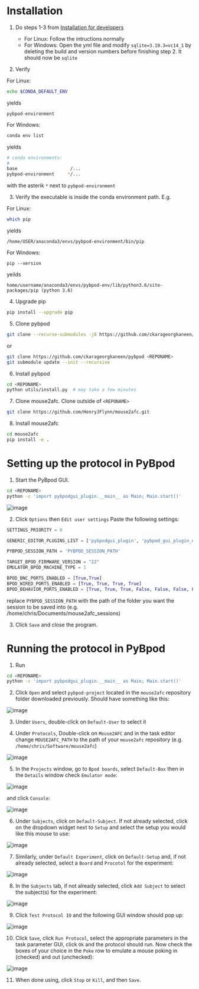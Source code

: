 # Installation

1. Do steps 1-3 from [Installation for developers](https://pybpod.readthedocs.io/en/v1.8.1/getting-started/install.html#installation-for-developers)
     - For Linux: Follow the intructions normally
     - For Windows: Open the yml file and modify `sqlite=3.19.3=vc14_1` by deleting the build and version numbers before finishing step 2. It should now be `sqlite`

2. Verify

For Linux:
```bash
echo $CONDA_DEFAULT_ENV
```

yields

```
pybpod-environment
```
For Windows:
```bash
conda env list
```
yields
```bash
# conda environments:
#
base                    /...
pybpod-environment     */...
```
with the asterik `*` next to `pybpod-environment`

3. Verify the executable is inside the conda environment path. E.g.

For Linux:
```bash
which pip
```

yields

```
/home/USER/anaconda3/envs/pybpod-environment/bin/pip
```


For Windows:

```
pip --version
```
yeilds

```
home/username/anaconda3/envs/pybpod-env/lib/python3.6/site-packages/pip (python 3.6)
```
4. Upgrade pip

```bash
pip install --upgrade pip
```

5. Clone pybpod

```bash
git clone --recurse-submodules -j8 https://github.com/ckarageorgkaneen/pybpod <REPONAME>
```

or 

```bash
git clone https://github.com/ckarageorgkaneen/pybpod <REPONAME>
git submodule update --init --recursive
```

6. Install pybpod

```bash
cd <REPONAME>
python utils/install.py  # may take a few minutes
```
7. Clone mouse2afc. Clone outside of `<REPONAME>`
```bash
git clone https://github.com/HenryJFlynn/mouse2afc.git 
```

8. Install mouse2afc
```bash
cd mouse2afc
pip install -e .
``` 

# Setting up the protocol in PyBpod

1. Start the PyBpod GUI.

```bash
cd <REPONAME>
python -c 'import pybpodgui_plugin.__main__ as Main; Main.start()'
```
![image](https://github.com/HenryJFlynn/mouse2afc/assets/130571023/520fb3cd-6d37-4749-9103-3b93f2294cc7)

2. Click `Options` then `Edit user settings`
Paste the following settings:

```python
SETTINGS_PRIORITY = 0

GENERIC_EDITOR_PLUGINS_LIST = ['pybpodgui_plugin', 'pybpod_gui_plugin_emulator']

PYBPOD_SESSION_PATH = 'PYBPOD_SESSION_PATH' 

TARGET_BPOD_FIRMWARE_VERSION = "22"
EMULATOR_BPOD_MACHINE_TYPE = 1

BPOD_BNC_PORTS_ENABLED = [True,True]
BPOD_WIRED_PORTS_ENABLED = [True, True, True, True]
BPOD_BEHAVIOR_PORTS_ENABLED = [True, True, True, False, False, False, False, False]
```

replace `PYBPOD_SESSION_PATH` with the path of the folder you want the session to be saved into (e.g. /home/chris/Documents/mouse2afc_sessions)

3. Click `Save` and close the program.

# Running the protocol in PyBpod

1. Run
```bash
cd <REPONAME>
python -c 'import pybpodgui_plugin.__main__ as Main; Main.start()'
```

2. Click `Open` and select `pybpod-project` located in the `mouse2afc` repository folder downloaded previously. Should have something like this:

![image](https://github.com/HenryJFlynn/mouse2afc/assets/130571023/51a90a6b-64f2-4e51-84c6-63fb1c500427)

3. Under `Users`, double-click on `Default-User` to select it

4. Under `Protocols`, Double-click on `Mouse2AFC` and in the task editor change `MOUSE2AFC_PATH` to the path of your `mouse2afc` repository (e.g. `/home/chris/Software/mouse2afc`)

![image](https://github.com/HenryJFlynn/mouse2afc/assets/130571023/34e52d64-ed1e-42b0-9377-09989f249c5e)

5. In the `Projects` window, go to `Bpod boards`, select `Default-Box` then in the `Details` window check `Emulator mode`:

![image](https://github.com/HenryJFlynn/mouse2afc/assets/130571023/2c3dd1ee-4dab-4863-9885-eb8219d20c83)

and click `Console`:

![image](https://github.com/HenryJFlynn/mouse2afc/assets/130571023/8c11c7ce-87c3-46e5-baa5-c338a86ae989)

6. Under `Subjects`, click on `Default-Subject`. If not already selected, click on the dropdown widget next to `Setup` and select the setup you would like this mouse to use:

![image](https://github.com/HenryJFlynn/mouse2afc/assets/130571023/70a85f8f-8348-418d-98b2-f607a3040c9a)

7. Similarly, under `Default Experiment`, click on `Default-Setup` and, if not already selected, select a `Board` and `Procotol` for the experiment:

![image](https://github.com/HenryJFlynn/mouse2afc/assets/130571023/7a90ca3f-5f96-44c5-a845-3f9e8907e121)

8. In the `Subjects` tab, if not already selected, click `Add Subject` to select the subject(s) for the experiment:

![image](https://github.com/HenryJFlynn/mouse2afc/assets/130571023/42400e4e-8340-413d-8e92-098f3c65d926)

9. Click `Test Protocol IO` and the following GUI window should pop up:

![image](https://github.com/HenryJFlynn/mouse2afc/assets/130571023/4a78ee03-a3da-4ac0-9539-2801fa4a6b65)

10. Click `Save`, click `Run Protocol`, select the appropriate parameters in the task parameter GUI, click `Ok` and the protocol should run. Now check the boxes of your choice in the `Poke` row to emulate a mouse poking in (checked) and out (unchecked):

![image](https://github.com/HenryJFlynn/mouse2afc/assets/130571023/7e0afd02-d21d-4096-a843-90ff0fd3249b)

11. When done using, click `Stop` or `Kill`, and then `Save`.
